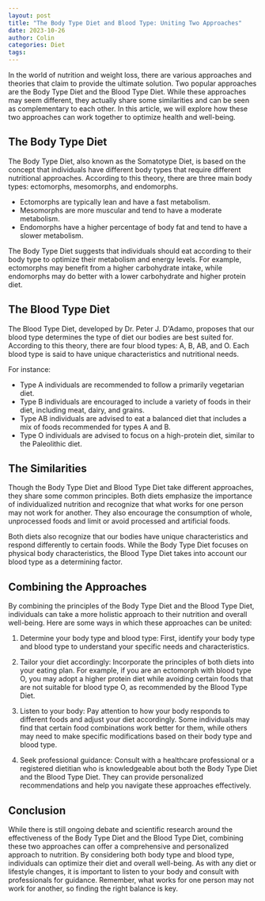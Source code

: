 ```yaml
---
layout: post
title: "The Body Type Diet and Blood Type: Uniting Two Approaches"
date: 2023-10-26
author: Colin
categories: Diet
tags: 
---
```


In the world of nutrition and weight loss, there are various approaches and theories that claim to provide the ultimate solution. Two popular approaches are the Body Type Diet and the Blood Type Diet. While these approaches may seem different, they actually share some similarities and can be seen as complementary to each other. In this article, we will explore how these two approaches can work together to optimize health and well-being.

## The Body Type Diet

The Body Type Diet, also known as the Somatotype Diet, is based on the concept that individuals have different body types that require different nutritional approaches. According to this theory, there are three main body types: ectomorphs, mesomorphs, and endomorphs.

- Ectomorphs are typically lean and have a fast metabolism.
- Mesomorphs are more muscular and tend to have a moderate metabolism.
- Endomorphs have a higher percentage of body fat and tend to have a slower metabolism.

The Body Type Diet suggests that individuals should eat according to their body type to optimize their metabolism and energy levels. For example, ectomorphs may benefit from a higher carbohydrate intake, while endomorphs may do better with a lower carbohydrate and higher protein diet.

## The Blood Type Diet

The Blood Type Diet, developed by Dr. Peter J. D'Adamo, proposes that our blood type determines the type of diet our bodies are best suited for. According to this theory, there are four blood types: A, B, AB, and O. Each blood type is said to have unique characteristics and nutritional needs.

For instance:
- Type A individuals are recommended to follow a primarily vegetarian diet.
- Type B individuals are encouraged to include a variety of foods in their diet, including meat, dairy, and grains.
- Type AB individuals are advised to eat a balanced diet that includes a mix of foods recommended for types A and B.
- Type O individuals are advised to focus on a high-protein diet, similar to the Paleolithic diet.

## The Similarities

Though the Body Type Diet and Blood Type Diet take different approaches, they share some common principles. Both diets emphasize the importance of individualized nutrition and recognize that what works for one person may not work for another. They also encourage the consumption of whole, unprocessed foods and limit or avoid processed and artificial foods.

Both diets also recognize that our bodies have unique characteristics and respond differently to certain foods. While the Body Type Diet focuses on physical body characteristics, the Blood Type Diet takes into account our blood type as a determining factor.

## Combining the Approaches

By combining the principles of the Body Type Diet and the Blood Type Diet, individuals can take a more holistic approach to their nutrition and overall well-being. Here are some ways in which these approaches can be united:

1. Determine your body type and blood type: First, identify your body type and blood type to understand your specific needs and characteristics.

2. Tailor your diet accordingly: Incorporate the principles of both diets into your eating plan. For example, if you are an ectomorph with blood type O, you may adopt a higher protein diet while avoiding certain foods that are not suitable for blood type O, as recommended by the Blood Type Diet.

3. Listen to your body: Pay attention to how your body responds to different foods and adjust your diet accordingly. Some individuals may find that certain food combinations work better for them, while others may need to make specific modifications based on their body type and blood type.

4. Seek professional guidance: Consult with a healthcare professional or a registered dietitian who is knowledgeable about both the Body Type Diet and the Blood Type Diet. They can provide personalized recommendations and help you navigate these approaches effectively.

## Conclusion

While there is still ongoing debate and scientific research around the effectiveness of the Body Type Diet and the Blood Type Diet, combining these two approaches can offer a comprehensive and personalized approach to nutrition. By considering both body type and blood type, individuals can optimize their diet and overall well-being. As with any diet or lifestyle changes, it is important to listen to your body and consult with professionals for guidance. Remember, what works for one person may not work for another, so finding the right balance is key.